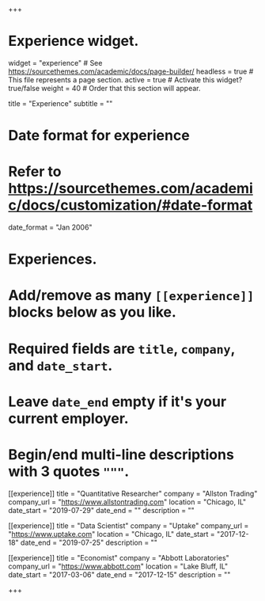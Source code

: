 +++
# Experience widget.
widget = "experience"  # See https://sourcethemes.com/academic/docs/page-builder/
headless = true  # This file represents a page section.
active = true  # Activate this widget? true/false
weight = 40  # Order that this section will appear.

title = "Experience"
subtitle = ""

# Date format for experience
#   Refer to https://sourcethemes.com/academic/docs/customization/#date-format
date_format = "Jan 2006"

# Experiences.
#   Add/remove as many `[[experience]]` blocks below as you like.
#   Required fields are `title`, `company`, and `date_start`.
#   Leave `date_end` empty if it's your current employer.
#   Begin/end multi-line descriptions with 3 quotes `"""`.
[[experience]]
  title = "Quantitative Researcher"
  company = "Allston Trading"
  company_url = "https://www.allstontrading.com"
  location = "Chicago, IL"
  date_start = "2019-07-29"
  date_end = ""
  description = ""

[[experience]]
  title = "Data Scientist"
  company = "Uptake"
  company_url = "https://www.uptake.com"
  location = "Chicago, IL"
  date_start = "2017-12-18"
  date_end = "2019-07-25"
  description = ""

[[experience]]
  title = "Economist"
  company = "Abbott Laboratories"
  company_url = "https://www.abbott.com"
  location = "Lake Bluff, IL"
  date_start = "2017-03-06"
  date_end = "2017-12-15"
  description = ""

+++
